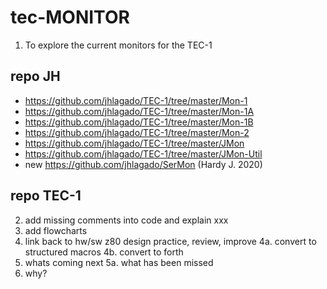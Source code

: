 # tec-MONITOR

1. To explore the current monitors for the TEC-1

## repo JH
* https://github.com/jhlagado/TEC-1/tree/master/Mon-1
* https://github.com/jhlagado/TEC-1/tree/master/Mon-1A
* https://github.com/jhlagado/TEC-1/tree/master/Mon-1B
* https://github.com/jhlagado/TEC-1/tree/master/Mon-2
* https://github.com/jhlagado/TEC-1/tree/master/JMon
* https://github.com/jhlagado/TEC-1/tree/master/JMon-Util
* new https://github.com/jhlagado/SerMon (Hardy J. 2020)

## repo TEC-1


2. add missing comments into code and explain  xxx
3. add flowcharts
4. link back to hw/sw z80 design practice, review, improve
4a. convert to structured macros
4b. convert to forth
5. whats coming next 
5a. what has been missed
6. why?

 
